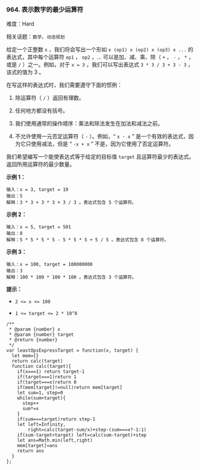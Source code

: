 ### 964. 表示数字的最少运算符

难度：Hard

相关话题：`数学`、`动态规划`

给定一个正整数  `x` ，我们将会写出一个形如 `x (op1) x (op2) x (op3) x ...` 的表达式，其中每个运算符 `op1` ， `op2` ，&hellip; 可以是加、减、乘、除（ `+` ， `-` ， `*` ，或是 `/` ）之一。例如，对于 `x = 3` ，我们可以写出表达式 `3 * 3 / 3 + 3 - 3` ，该式的值为 3 。



在写这样的表达式时，我们需要遵守下面的惯例：




1. 除运算符（ `/` ）返回有理数。

2. 任何地方都没有括号。

3. 我们使用通常的操作顺序：乘法和除法发生在加法和减法之前。

4. 不允许使用一元否定运算符（ `-` ）。例如，&ldquo; `x - x` &rdquo; 是一个有效的表达式，因为它只使用减法，但是 &ldquo; `-x + x` &rdquo; 不是，因为它使用了否定运算符。





我们希望编写一个能使表达式等于给定的目标值  `target`  且运算符最少的表达式。返回所用运算符的最少数量。







**示例 1：** 



```
输入：x = 3, target = 19
输出：5
解释：3 * 3 + 3 * 3 + 3 / 3 。表达式包含 5 个运算符。
```


**示例 2：** 



```
输入：x = 5, target = 501
输出：8
解释：5 * 5 * 5 * 5 - 5 * 5 * 5 + 5 / 5 。表达式包含 8 个运算符。
```


**示例 3：** 



```
输入：x = 100, target = 100000000
输出：3
解释：100 * 100 * 100 * 100 。表达式包含 3 个运算符。
```






**提示：** 




* `2 <= x <= 100`

* `1 <= target <= 2 * 10^8`








```
/**
 * @param {number} x
 * @param {number} target
 * @return {number}
 */
var leastOpsExpressTarget = function(x, target) {
  let mem={}
  return calc(target)
  function calc(target){
    if(x===1) return target-1
    if(target===1)return 1
    if(target===x)return 0
    if(mem[target]!=null)return mem[target]
    let sum=1, step=0
    while(sum<target){
      step++
      sum*=x
    }
    if(sum===target)return step-1
    let left=Infinity,
        right=calc(target-sum/x)+step-(sum===x?-1:1)
    if(sum-target<target) left=calc(sum-target)+step
    let ans=Math.min(left,right)
    mem[target]=ans
    return ans
  }
};
```

